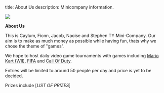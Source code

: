 title: About Us
description: Minicompany information.

 ![](https://fontmeme.com/permalink/211008/951b28e1d4901ab1e0d36d393ea5738f.png)

**About Us**

This is Caylum, Fionn, Jacob, Naoise and Stephen TY Mini-Company.
Our aim is to make as much money as possible while having fun, thats why we chose the theme of "games".

We hope to host daily video game tournaments with games including [Mario Kart (WII)](https://en.wikipedia.org/wiki/Mario_Kart_Wii), [FIFA](https://www.ea.com/games/fifa) and [Call Of Duty](https://www.callofduty.com/home).

Entries will be limited to around 50 people per day and price is yet to be decided.

Prizes include [*LIST OF PRIZES*]
